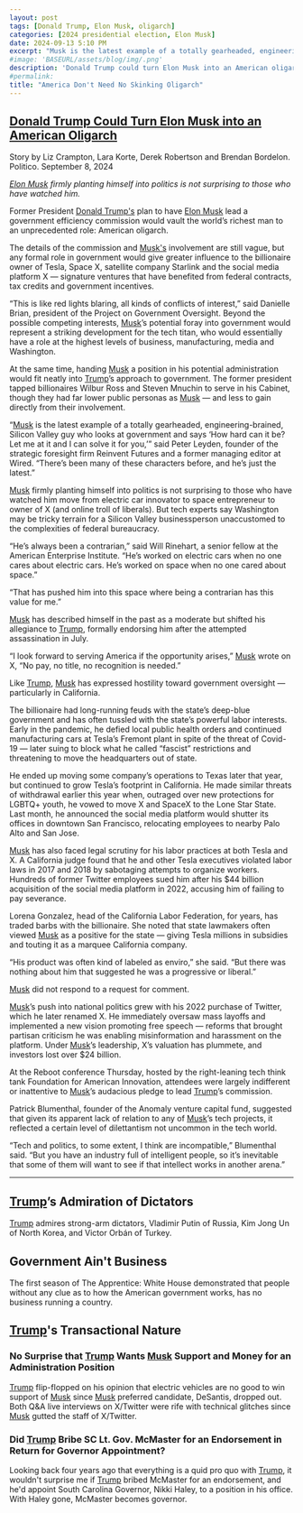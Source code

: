 ```yaml
---
layout: post
tags: [Donald Trump, Elon Musk, oligarch]
categories: [2024 presidential election, Elon Musk]
date: 2024-09-13 5:10 PM
excerpt: "Musk is the latest example of a totally gearheaded, engineering-brained, Silicon Valley guy who looks at government and says ‘How hard can it be? Let me at it and I can solve it for you.' There’s been many of these characters before, and he’s just the latest."
#image: 'BASEURL/assets/blog/img/.png'
description: 'Donald Trump could turn Elon Musk into an American oligarch'
#permalink:
title: "America Don't Need No Skinking Oligarch"
---
```


## [Donald Trump Could Turn Elon Musk into an American Oligarch](https://www.politico.com/news/2024/09/07/trump-elon-musk-government-position-00177845)

Story by Liz Crampton, Lara Korte, Derek Robertson and Brendan Bordelon. Politico.
September 8, 2024


*[Elon Musk](https://x.com/elonmusk) firmly planting himself into politics is not surprising to those who have watched him.*

Former President [Donald Trump's](https://x.com/realdonaldtrump) plan to have [Elon Musk](https://x.com/elonmusk) lead a government efficiency commission would vault the world’s richest man to an unprecedented role: American oligarch.

The details of the commission and [Musk's](https://x.com/elonmusk) involvement are still vague, but any formal role in government would give greater influence to the billionaire owner of Tesla, Space X, satellite company Starlink and the social media platform X — signature ventures that have benefited from federal contracts, tax credits and government incentives.

“This is like red lights blaring, all kinds of conflicts of interest,” said Danielle Brian, president of the Project on Government Oversight.
Beyond the possible competing interests, [Musk](https://x.com/elonmusk)’s potential foray into government would represent a striking development for the tech titan, who would essentially have a role at the highest levels of business, manufacturing, media and Washington.

At the same time, handing [Musk](https://x.com/elonmusk) a position in his potential administration would fit neatly into [Trump](https://x.com/realdonaldtrump)’s approach to government. The former president tapped billionaires Wilbur Ross and Steven Mnuchin to serve in his Cabinet, though they had far lower public personas as [Musk](https://x.com/elonmusk) — and less to gain directly from their involvement.

“[Musk](https://x.com/elonmusk) is the latest example of a totally gearheaded, engineering-brained, Silicon Valley guy who looks at government and says ‘How hard can it be? Let me at it and I can solve it for you,’” said Peter Leyden, founder of the strategic foresight firm Reinvent Futures and a former managing editor at Wired. “There’s been many of these characters before, and he’s just the latest.”

[Musk](https://x.com/elonmusk) firmly planting himself into politics is not surprising to those who have watched him move from electric car innovator to space entrepreneur to owner of X (and online troll of liberals). But tech experts say Washington may be tricky terrain for a Silicon Valley businessperson unaccustomed to the complexities of federal bureaucracy.

“He’s always been a contrarian,” said Will Rinehart, a senior fellow at the American Enterprise Institute. “He’s worked on electric cars when no one cares about electric cars. He’s worked on space when no one cared about space.”

“That has pushed him into this space where being a contrarian has this value for me.”

[Musk](https://x.com/elonmusk) has described himself in the past as a moderate but shifted his allegiance to [Trump](https://x.com/realdonaldtrump), formally endorsing him after the attempted assassination in July.

“I look forward to serving America if the opportunity arises,” [Musk](https://x.com/elonmusk) wrote on X, “No pay, no title, no recognition is needed.”

Like [Trump](https://x.com/realdonaldtrump), [Musk](https://x.com/elonmusk) has expressed hostility toward government oversight — particularly in California.

The billionaire had long-running feuds with the state’s deep-blue government and has often tussled with the state’s powerful labor interests. Early in the pandemic, he defied local public health orders and continued manufacturing cars at Tesla’s Fremont plant in spite of the threat of Covid-19 — later suing to block what he called “fascist” restrictions and threatening to move the headquarters out of state.

He ended up moving some company’s operations to Texas later that year, but continued to grow Tesla’s footprint in California. He made similar threats of withdrawal earlier this year when, outraged over new protections for LGBTQ+ youth, he vowed to move X and SpaceX to the Lone Star State. Last month, he announced the social media platform would shutter its offices in downtown San Francisco, relocating employees to nearby Palo Alto and San Jose.

[Musk](https://x.com/elonmusk) has also faced legal scrutiny for his labor practices at both Tesla and X. A California judge found that he and other Tesla executives violated labor laws in 2017 and 2018 by sabotaging attempts to organize workers. Hundreds of former Twitter employees sued him after his $44 billion acquisition of the social media platform in 2022, accusing him of failing to pay severance.

Lorena Gonzalez, head of the California Labor Federation, for years, has traded barbs with the billionaire. She noted that state lawmakers often viewed [Musk](https://x.com/elonmusk) as a positive for the state — giving Tesla millions in subsidies and touting it as a marquee California company.

“His product was often kind of labeled as enviro,” she said. “But there was nothing about him that suggested he was a progressive or liberal.”

[Musk](https://x.com/elonmusk) did not respond to a request for comment.

[Musk](https://x.com/elonmusk)’s push into national politics grew with his 2022 purchase of Twitter, which he later renamed X. He immediately oversaw mass layoffs and implemented a new vision promoting free speech — reforms that brought partisan criticism he was enabling misinformation and harassment on the platform. Under [Musk](https://x.com/elonmusk)’s leadership, X’s valuation has plummete, and investors lost over $24 billion.

At the Reboot conference Thursday, hosted by the right-leaning tech think tank Foundation for American Innovation, attendees were largely indifferent or inattentive to [Musk](https://x.com/elonmusk)’s audacious pledge to lead [Trump](https://x.com/realdonaldtrump)’s commission.

Patrick Blumenthal, founder of the Anomaly venture capital fund, suggested that given its apparent lack of relation to any of [Musk](https://x.com/elonmusk)’s tech projects, it reflected a certain level of dilettantism not uncommon in the tech world.

“Tech and politics, to some extent, I think are incompatible,” Blumenthal said. “But you have an industry full of intelligent people, so it’s inevitable that some of them will want to see if that intellect works in another arena.”

[^11]: "All right," Curtin shouted back. "If you are the police, where are your badges? Let's see them."<br /><br />"Badges, to god-damned hell with badges! We have no badges. In fact, we don't need badges. I don't have to show you any stinking badges, you god-damned cabrón and chinga tu madre! Come out there from that shit-hole of yours. I have to speak to you.<br /> *The Treasure of the Sierra Madre.*

<hr />

## [Trump](https://x.com/realdonaldtrump)’s Admiration of Dictators

[Trump](https://x.com/realdonaldtrump) admires strong-arm dictators, Vladimir Putin of Russia, Kim Jong Un of North Korea, and Victor Orbán of Turkey.

## Government Ain't Business

The first season of The Apprentice: White House demonstrated that people without any clue as to how the American government works, has no business running a country.


## [Trump](https://x.com/realdonaldtrump)'s Transactional Nature

### No Surprise that [Trump](https://x.com/realdonaldtrump) Wants [Musk](https://x.com/elonmusk) Support and Money for an Administration Position

[Trump](https://x.com/realdonaldtrump) flip-flopped on his opinion that electric vehicles are no good to win support of [Musk](https://x.com/elonmusk) since [Musk](https://x.com/elonmusk) preferred candidate, DeSantis, dropped out. Both Q&A live interviews on X/Twitter were rife with technical glitches since [Musk](https://x.com/elonmusk) gutted the staff of X/Twitter.

### Did [Trump](https://x.com/realdonaldtrump) Bribe SC Lt. Gov. McMaster for an Endorsement in Return for Governor Appointment?

Looking back four years ago that everything is a quid pro quo with [Trump](https://x.com/realdonaldtrump), it wouldn't surprise me if [Trump](https://x.com/realdonaldtrump) bribed McMaster for an endorsement, and he'd appoint South Carolina Governor, Nikki Haley, to a position in his office. With Haley gone, McMaster becomes governor.

